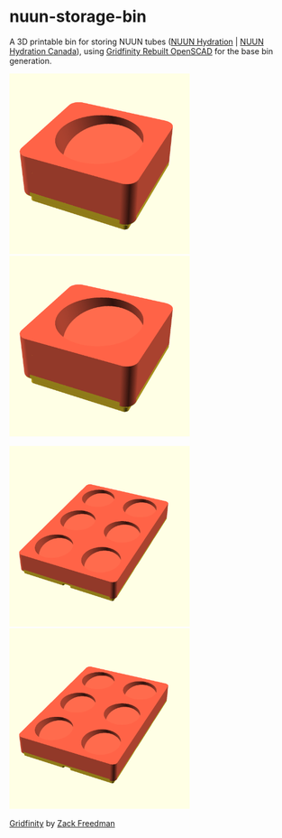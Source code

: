 # nuun-storage-bin
A 3D printable bin for storing NUUN tubes ([NUUN Hydration](https://nuunlife.com/) | [NUUN Hydration Canada](https://nuunlife.ca/)), using [Gridfinity Rebuilt OpenSCAD](https://github.com/kennetek/gridfinity-rebuilt-openscad/) for the base bin generation.

[<img src="./images/1x1r0.png" width="320">]()
[<img src="./images/1x1r20.png" width="320">]()

[<img src="./images/2x3r0.png" width="320">]()
[<img src="./images/2x3r20.png" width="320">]()

[Gridfinity](https://www.youtube.com/watch?v=ra_9zU-mnl8) by [Zack Freedman](https://www.youtube.com/c/ZackFreedman/about)

